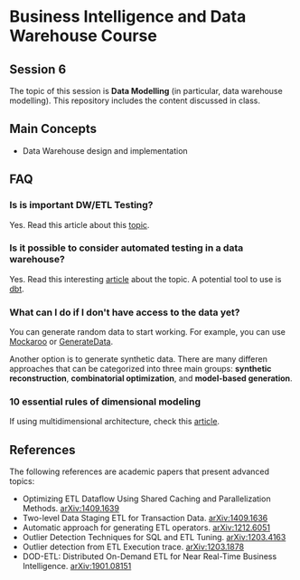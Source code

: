 # Business Intelligence and Data Warehouse Course

## Session 6

The topic of this session is **Data Modelling** (in particular, data warehouse modelling). This repository includes the content discussed in class.

## Main Concepts

  - Data Warehouse design and implementation

## FAQ

### Is is important DW/ETL Testing?

Yes. Read this article about this [topic](https://www.guru99.com/utlimate-guide-etl-datawarehouse-testing.html).

### Is it possible to consider automated testing in a data warehouse?

Yes. Read this interesting [article](https://medium.com/@josh.temple/automated-testing-in-the-modern-data-warehouse-d5a251a866af) about the topic. A potential tool to use is [dbt](https://www.getdbt.com). 

### What can I do if I don't have access to the data yet?

You can generate random data to start working. For example, you can use [Mockaroo](https://www.mockaroo.com/) or [GenerateData](http://generatedata.com).

Another option is to generate synthetic data. There are many differen approaches that can be categorized into three main groups: **synthetic reconstruction**, **combinatorial optimization**, and **model-based generation**.

### 10 essential rules of dimensional modeling

If using multidimensional architecture, check this [article](https://www.kimballgroup.com/2009/05/the-10-essential-rules-of-dimensional-modeling/).

## References

The following references are academic papers that present advanced topics:

  - Optimizing ETL Dataflow Using Shared Caching and Parallelization Methods. [arXiv:1409.1639](https://arxiv.org/abs/1409.1639)
  - Two-level Data Staging ETL for Transaction Data. [arXiv:1409.1636](https://arxiv.org/abs/1409.1636)
  - Automatic approach for generating ETL operators. [arXiv:1212.6051](https://arxiv.org/abs/1212.6051)
  - Outlier Detection Techniques for SQL and ETL Tuning. [arXiv:1203.4163](https://arxiv.org/abs/1203.4163)
  - Outlier detection from ETL Execution trace. [arXiv:1203.1878](https://arxiv.org/abs/1203.1878)
  - DOD-ETL: Distributed On-Demand ETL for Near Real-Time Business Intelligence. [arXiv:1901.08151](https://arxiv.org/abs/1901.08151) 
